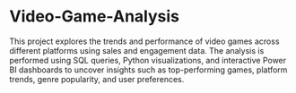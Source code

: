 # Video-Game-Analysis
This project explores the trends and performance of video games across different platforms using sales and engagement data. The analysis is performed using SQL queries, Python visualizations, and interactive Power BI dashboards to uncover insights such as top-performing games, platform trends, genre popularity, and user preferences.
